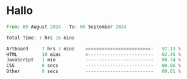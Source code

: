 # Hallo
<!--START_SECTION:waka-->

```rust
From: 09 August 2024 - To: 08 September 2024

Total Time: 7 hrs 16 mins

Artboard     7 hrs 3 mins    >>>>>>>>>>>>>>>>>>>>>>>>-   97.13 %
HTML         10 mins         >------------------------   02.45 %
JavaScript   1 min           -------------------------   00.34 %
CSS          0 secs          -------------------------   00.06 %
Other        0 secs          -------------------------   00.01 %
```

<!--END_SECTION:waka-->
